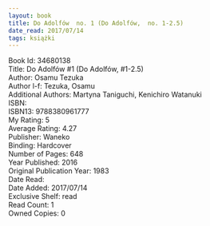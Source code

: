 ```yaml
---
layout: book
title: Do Adolfów  no. 1 (Do Adolfów,  no. 1-2.5)
date_read: 2017/07/14
tags: książki
---
```


Book Id: 34680138<br />
Title: Do Adolfów #1 (Do Adolfów, #1-2.5)<br />
Author: Osamu Tezuka<br />
Author l-f: Tezuka, Osamu<br />
Additional Authors: Martyna Taniguchi, Kenichiro Watanuki<br />
ISBN: <br />
ISBN13: 9788380961777<br />
My Rating: 5<br />
Average Rating: 4.27<br />
Publisher: Waneko<br />
Binding: Hardcover<br />
Number of Pages: 648<br />
Year Published: 2016<br />
Original Publication Year: 1983<br />
Date Read: <br />
Date Added: 2017/07/14<br />
Exclusive Shelf: read<br />
Read Count: 1<br />
Owned Copies: 0<br />


